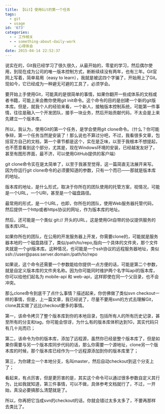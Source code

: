 ```yaml
---
title: 【Git】使用Git的第一个任务
tags:
  - git
  - usage
id: '673'
categories:
  - - 工作相关
  - - something-about-daily-work
    - 心得体会
date: 2015-04-14 22:52:37
---
```


说实在的，Git我已经学习了很久很久，从最开始的，零星的学习，然后偶尔使用，到现在成为公司的唯一版本控制方式，断断续续没有两年，也有三年。Git官网上写着，简单易用（easy to learn），我就是被这四个字骗了，开始用上了Git。现如今，它已经成为一种避无可避的工具了，必须学会。

要开始上手使用Git，可能真的是很简单的事情，如果你翻开一些成体系的文档或者书籍，可能上来会教你使用git init命令。这个命令的目的是创建一个新的git版本库。但是，就我个人的经验来看，一个新人，接触版本控制系统，可能第一件事情，往往是融入一个开发团队，接手一块业务，然后开始贡献代码，不太会是上来先建立一个版本库。
<!-- more -->
所以，我认为，使用Git的第一个任务，是学会使用git clone命令。（什么？你可能争辩，第一个任务当然是安装了！那么说也不算过分吧，不过，我看很多文章，包括官方自己的文档，第一个章节都是这个，实在是乏味，以至于我根本不想提起，也不愿意看到这个部分，尤其是，现在Windows环境的安装，已经越发友好了，甚至有图形界面，最不济，可以使用GitHub提供的客户端）

git clone命令实在是太简单了，以至于我甚至觉得，这一篇简直无法展开来写。因为你运行git clone命令的必须要知道的参数，只有一个而已——那就是版本库的地址。

版本库的地址，是什么形式，取决于你所在的团队使用的托管方案，视情况，可能是一个URL，一个URI，甚至是一个磁盘路径。

最常用的形式，是一个URL，也即，你所在的团队，使用Web服务器托管代码，然后提供一个http或者https协议的网址，作为版本库的地址。

然后，还可能是一个类似 git:// 开头的URL，这是使用Git自带的协议提供服务的版本库URL。

如果你所在的团队，在公用的开发服务器上开发，你需要clone的，可能就是服务器本地的一个磁盘路径了，类似/path/to/repo,指向一个具体的文件夹，那个文件夹就是一个git版本库。这种情况，也可能是一个ssh协议的远程服务器地址，类似 ssh://user@pass:server.domain:/path/to/repo

如果说，这个命令还需要一个参数能给你提供一点方便的话，可能是第二个参数，就是自定义版本库的文件夹名称。因为你可能同时维护两个名字叫api的版本库，你可以给他们起名为 mobile-api 和 web-api，这样即使在同一个父目录，也不会冲突。

那么clone命令到底干了点什么事情？描述起来，你仿佛做了类似svn checkout一样的事情，但是，上一篇文章，我已经说了，尽量不要用svn的方式去理解Git，clone其实做了远比checkout要多的事情。

第一，该命令拷贝了整个版本库到你的本地目录，包括所有人的所有历史记录，甚至所有的分支和tag，你可能会惊讶，为什么有的版本库体积达到1G，其实代码只有几十兆而已；

第二，该命令为你的版本库，添加了远程源，虽然你已经是整个版本库了，但是如果你需要与另一个版本库同步代码的话，那么你需要一个源地址，clone另一个版本库的时候，那个版本库已经作为一个远程源添加到你的版本库里了；

第三，为你建立一个本地分支，名叫master，然后自动checkout到这个分支上了；

看起来，有点厉害，但是更厉害的是，其实这个命令可以通过很多参数自定义其行为，比如我就知道，第三件事情，可以不做，具体参考文档就行了，不过，一开始，真没必要搞那么清楚就是了。

所以，你再把它当成svn的checkout的话，你就会错过太多太多了，不要再那样去类比了。